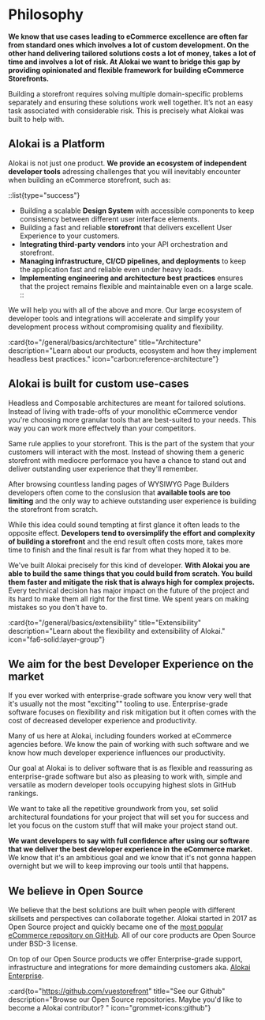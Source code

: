 # Philosophy

**We know that use cases leading to eCommerce excellence are often far from standard ones which involves a lot of custom development. On the other hand delivering tailored solutions costs a lot of money, takes a lot of time and involves a lot of risk. At Alokai we want to bridge this gap by providing opinionated and flexible framework for building eCommerce Storefronts.**

Building a storefront requires solving multiple domain-specific problems separately and ensuring these solutions work well together. It’s not an easy task associated with considerable risk. This is precisely what Alokai was built to help with.

## Alokai is a Platform

Alokai is not just one product. **We provide an ecosystem of independent developer tools** adressing challenges that you will inevitably encounter when building an eCommerce storefront, such as:

::list{type="success"}
- Building a scalable **Design System** with accessible components to keep consistency between different user interface elements.
- Building a fast and reliable **storefront** that delivers excellent User Experience to your customers.
- **Integrating third-party vendors** into your API orchestration and storefront.
- **Managing infrastructure, CI/CD pipelines, and deployments** to keep the application fast and reliable even under heavy loads.
- **Implementing engineering and architecture best practices** ensures that the project remains flexible and maintainable even on a large scale.
::

We will help you with all of the above and more. Our large ecosystem of developer tools and integrations will accelerate and simplify your development process without compromising quality and flexibility.

:card{to="/general/basics/architecture" title="Architecture" description="Learn about our products, ecosystem and how they implement headless best practices." icon="carbon:reference-architecture"}

## Alokai is built for custom use-cases

Headless and Composable architectures are meant for tailored solutions. Instead of living with trade-offs of your monolithic eCommerce vendor you're choosing more granular tools that are best-suited to your needs. This way you can work more effectvely than your competitors.

Same rule applies to your storefront. This is the part of the system that your customers will interact with the most. Instead of showing them a generic storefront with mediocre performace you have a chance to stand out and deliver outstanding user experience that they'll remember.

After browsing countless landing pages of WYSIWYG Page Builders developers often come to the conslusion that **available tools are too limiting** and the only way to achieve outstanding user experience is building the storefront from scratch.

While this idea could sound tempting at first glance it often leads to the opposite effect. **Developers tend to oversimplify the effort and complexity of building a storefront** and the end result often costs more, takes more time to finish and the final result is far from what they hoped it to be.

We've built Alokai precisely for this kind of developer. **With Alokai you are able to build the same things that you could build from scratch. You build them faster and mitigate the risk that is always high for complex projects.** Every technical decision has major impact on the future of the project and its hard to make them all right for the first time. We spent years on making mistakes so you don't have to.

:card{to="/general/basics/extensibility" title="Extensibility" description="Learn about the flexibility and extensibility of Alokai." icon="fa6-solid:layer-group"}

## We aim for the best Developer Experience on the market

If you ever worked with enterprise-grade software you know very well that it's usually not the most "exciting"" tooling to use. Enterprise-grade software focuses on flexibility and risk mitigation but it often comes with the cost of decreased developer experience and productivity. 

Many of us here at Alokai, including founders worked at eCommerce agencies before. We know the pain of working with such software and we know how much developer experience influences our productivity. 

Our goal at Alokai is to deliver software that is as flexible and reassuring as enterprise-grade software but also as pleasing to work with, simple and versatile as modern developer tools occupying highest slots in GitHub rankings.

We want to take all the repetitive groundwork from you, set solid architectural foundations for your project that will set you for success and let you focus on the custom stuff that will make your project stand out.

**We want developers to say with full confidence after using our software that we deliver the best developer experience in the eCommerce market.** We know that it's an ambitious goal and we know that it's not gonna happen overnight but we will to keep improving our tools until that happens.

## We believe in Open Source

We believe that the best solutions are built when people with different skillsets and perspectives can collaborate together. Alokai started in 2017 as Open Source project and quickly became one of the [most popular eCommerce repository on GitHub](https://github.com/topics/ecommerce). All of our core products are Open Source under BSD-3 license. 

On top of our Open Source products we offer Enterprise-grade support, infrastructure and integrations for more demainding customers aka. [Alokai Enterprise](/enterprise).

:card{to="https://github.com/vuestorefront" title="See our Github" description="Browse our Open Source repositories. Maybe you'd like to become a Alokai contributor? " icon="grommet-icons:github"}